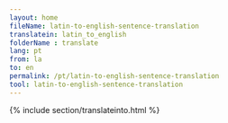 ```yaml
---
layout: home
fileName: latin-to-english-sentence-translation
translatein: latin_to_english
folderName : translate
lang: pt
from: la
to: en
permalink: /pt/latin-to-english-sentence-translation
tool: latin-to-english-sentence-translation
---
```

{% include section/translateinto.html %}